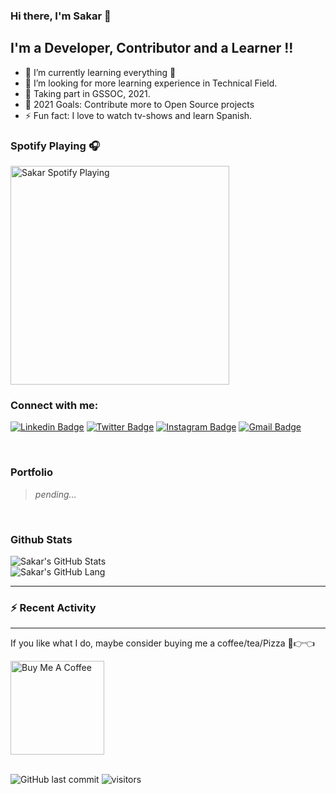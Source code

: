 ### Hi there, I'm Sakar  👋

## I'm a Developer, Contributor and a Learner !!

- 🌱 I’m currently learning everything 🤣
- 👯 I’m looking for more learning experience in Technical Field.
- 🔭 Taking part in GSSOC, 2021.
- 🥅 2021 Goals: Contribute more to Open Source projects
- ⚡ Fun fact: I love to watch tv-shows and learn Spanish.

### Spotify Playing 🎧

[<img src="https://now-playing-codestackr.vercel.app/api/spotify-playing" alt="Sakar Spotify Playing" width="350" />](https://open.spotify.com/album/6wdSf72duVewXTqhYU3Z87?highlight=spotify:track:77Ft1RJngppZlq59B6uP0z)

### Connect with me:

[![Linkedin Badge](https://img.shields.io/badge/-sakarmehra-blue?style=flat&logo=Linkedin&logoColor=white&link=https://www.linkedin.com/in/sakar-mehra-73066a7b/)][linkedin]
[![Twitter Badge](https://img.shields.io/badge/-@sakarmehra-1ca0f1?style=flat&labelColor=1ca0f1&logo=twitter&logoColor=white&link=https://twitter.com/sakarmehra)][twitter]
[![Instagram Badge](https://img.shields.io/badge/-@_m_sakar_-purple?style=flat&logo=instagram&logoColor=white&link=https://instagram.com/_m_sakar_/)][instagram]
[![Gmail Badge](https://img.shields.io/badge/-sakarmehra100-c14438?style=flat&logo=Gmail&logoColor=white&link=mailto:sakarmehra@gmail.com)](mailto:sakarmehra100@gmail.com)

<br />

### Portfolio

> *pending...*

<br />

### Github Stats

  <img align="left" alt="Sakar's GitHub Stats" src="https://github-readme-stats.codestackr.vercel.app/api?username=sakar97&show_icons=true&include_all_commits=true&theme=merko" />

</br>
<img align="left" alt="Sakar's GitHub Lang" src="https://github-readme-stats.vercel.app/api/top-langs/?username=sakar97&layout=compact&langs_count=8&theme=merko" />

</br>

---

### :zap: Recent Activity

<!--START_SECTION:activity-->
<!--END_SECTION:activity-->

---

If you like what I do, maybe consider buying me a coffee/tea/Pizza 🥺👉👈
</br>

<a href="https://www.buymeacoffee.com/sakarmehra100" target="_blank"><img src="https://cdn.buymeacoffee.com/buttons/v2/default-red.png" alt="Buy Me A Coffee" width="150" ></a>


[twitter]: https://twitter.com/sakarmehra
[instagram]: https://instagram.com/_m_sakar_
[linkedin]: https://linkedin.com/in/sakar-mehra-73066a7b/
</br>
![GitHub last commit](https://img.shields.io/github/last-commit/sakar97/sakar97)
![visitors](https://visitor-badge.glitch.me/badge?page_id=sakar97.sakar97)
